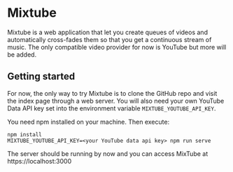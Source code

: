 # Mixtube

Mixtube is a web application that let you create queues of videos and automatically cross-fades them so that you get a
continuous stream of music. The only compatible video provider for now is YouTube but more will be added.

## Getting started
For now, the only way to try Mixtube is to clone the GitHub repo and visit the index page through a web server.
You will also need your own YouTube Data API key set into the environment variable `MIXTUBE_YOUTUBE_API_KEY`.

You need npm installed on your machine. Then execute:
```
npm install
MIXTUBE_YOUTUBE_API_KEY=<your YouTube data api key> npm run serve
```

The server should be running by now and you can access MixTube at https://localhost:3000
